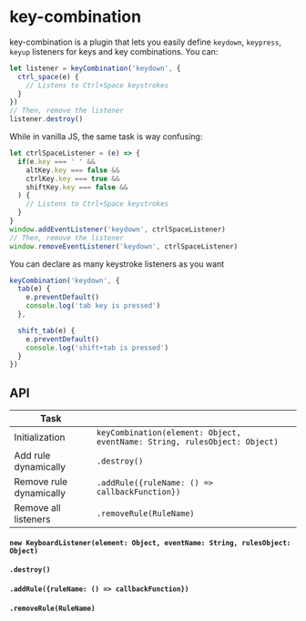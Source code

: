 # key-combination
key-combination is a plugin that lets you easily define `keydown`, `keypress`, `keyup` listeners for keys and key combinations. You can:
```js
let listener = keyCombination('keydown', {
  ctrl_space(e) {
    // Listens to Ctrl+Space keystrokes
  }
})
// Then, remove the listener
listener.destroy()
```

While in vanilla JS, the same task is way confusing:
```js
let ctrlSpaceListener = (e) => {
  if(e.key === ' ' &&
    altKey.key === false &&
    ctrlKey.key === true &&
    shiftKey.key === false &&
  ) {
    // Listens to Ctrl+Space keystrokes
  }
}
window.addEventListener('keydown', ctrlSpaceListener) 
// Then, remove the listener
window.removeEventListener('keydown', ctrlSpaceListener) 
```

You can declare as many keystroke listeners as you want 
```js
keyCombination('keydown', {
  tab(e) {
    e.preventDefault()
    console.log('tab key is pressed')
  },

  shift_tab(e) {
    e.preventDefault()
    console.log('shift+tab is pressed')
  }
})
```

## API
| Task                    |   |
|-------------------------|---|
| Initialization          |   `keyCombination(element: Object, eventName: String, rulesObject: Object)` |
| Add rule dynamically    | `.destroy()`  |
| Remove rule dynamically |  `.addRule({ruleName: () => callbackFunction})`  |
| Remove all listeners    | `.removeRule(RuleName)`  |

#### `new KeyboardListener(element: Object, eventName: String, rulesObject: Object)`
#### `.destroy()`
#### `.addRule({ruleName: () => callbackFunction})`
#### `.removeRule(RuleName)`
